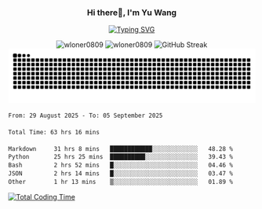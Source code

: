 <h3 align="center">Hi there👋, I'm Yu Wang</h1>

<p align="center"><a href="https://git.io/typing-svg"><img src="https://readme-typing-svg.demolab.com?font=Alex+Brush&size=18&pause=1000&color=716A50&background=6F66FF00&center=true&vCenter=true&width=435&lines=To+love+oneself+is+the+beginning+of+a+lifelong+romance.+%E2%80%94+Oscar+Wilde" alt="Typing SVG" /></a></p>


<p align="center">
 <img src="https://github-readme-stats.vercel.app/api/top-langs?username=wloner0809&show_icons=true&locale=en&layout=compact" alt="wloner0809" height=120 />
 <img src="https://github-readme-stats.vercel.app/api?username=wloner0809&show_icons=true&locale=en" alt="wloner0809" height=120 />
 <img src="https://github-readme-streak-stats.herokuapp.com?user=wloner0809&theme=microsoft" alt="GitHub Streak" height=120 />
 <img src="https://github.com/Wloner0809/Wloner0809/blob/output/github-contribution-grid-snake.svg">
</p>
 
<!--START_SECTION:waka-->

```txt
From: 29 August 2025 - To: 05 September 2025

Total Time: 63 hrs 16 mins

Markdown     31 hrs 8 mins   ████████████░░░░░░░░░░░░░   48.28 %
Python       25 hrs 25 mins  ██████████░░░░░░░░░░░░░░░   39.43 %
Bash         2 hrs 52 mins   █░░░░░░░░░░░░░░░░░░░░░░░░   04.46 %
JSON         2 hrs 14 mins   █░░░░░░░░░░░░░░░░░░░░░░░░   03.47 %
Other        1 hr 13 mins    ▒░░░░░░░░░░░░░░░░░░░░░░░░   01.89 %
```

<!--END_SECTION:waka-->

[![Total Coding Time](https://wakatime.com/badge/user/3b010e91-e8bb-445f-9eac-c8ab5bc30cb6.svg)](https://wakatime.com/@3b010e91-e8bb-445f-9eac-c8ab5bc30cb6)
